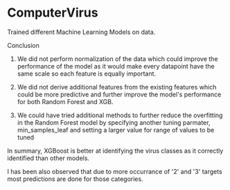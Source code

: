 # ComputerVirus
Trained different Machine Learning Models on data.


Conclusion

1) We did not perform normalization of the data which could improve the performance of the model as it would make every datapoint have the same scale so each feature is equally important.

2) We did not derive additional features from the existing features which could be more predictive and further improve the model's performance for both Random Forest and XGB.

3) We could have tried additional methods to further reduce the overfitting in the Random Forest model by specifying another tuning parmater, min_samples_leaf and setting a larger value for range of values to be tuned

In summary, XGBoost is better at identifying the virus classes as it correctly identified than other models.

I has been also observed that due to more occurrance of '2' and '3' targets most predictions are done for those categories.
